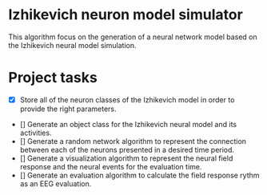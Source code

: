 # Izhikevich neuron model simulator

This algorithm focus on the generation of a neural network model based on the Izhikevich neural model simulation.

# Project tasks
- [x] Store all of the neuron classes of the Izhikevich model in order to provide the right parameters.
- [] Generate an object class for the Izhikevich neural model and its activities.
- [] Generate a random network algorithm to represent the connection between each of the neurons presented in a desired time period.
- [] Generate a visualization algorithm to represent the neural field response and the neural events for the evaluation time.
- [] Generate an evaluation algorithm to calculate the field response rythm as an EEG evaluation.